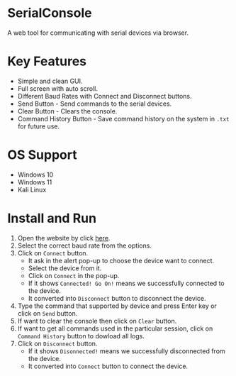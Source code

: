 # SerialConsole
A web tool for communicating with serial devices via browser.

# Key Features
- Simple and clean GUI.
- Full screen with auto scroll.
- Different Baud Rates with Connect and Disconnect buttons.
- Send Button - Send commands to the serial devices.
- Clear Button - Clears the console.
- Command History Button - Save command history on the system in `.txt` for future use.

# OS Support
- Windows 10
- Windows 11
- Kali Linux

# Install and Run
1. Open the website by click [here](https://wirebits.github.io/SerialConsole/).
2. Select the correct baud rate from the options.
3. Click on `Connect` button.
   - It ask in the alert pop-up to choose the device want to connect.
   - Select the device from it.
   - Click on `Connect` in the pop-up.
   - If it shows `Connected! Go On!` means we successfully connected to the device.
   - It converted into `Disconnect` button to disconnect the device.
4. Type the command that supported by device and press Enter key or click on `Send` button.
5. If want to clear the console then click on `Clear` button.
6. If want to get all commands used in the particular session, click on `Command History` button to dowload all logs.
7. Click on `Disconnect` button.
   - If it shows `Disonnected!` means we successfully disconnected from the device.
   - It converted into `Connect` button to connect the device.

